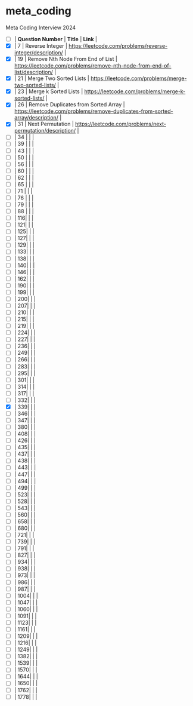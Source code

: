 # meta_coding
Meta Coding Interview 2024


- [ ] | **Question Number** | **Title** | **Link** |
- [x] | 7  |     Reverse Integer            |     https://leetcode.com/problems/reverse-integer/description/      |
- [x] | 19 |      Remove Nth Node From End of List           |     https://leetcode.com/problems/remove-nth-node-from-end-of-list/description/      |
- [x] | 21 |       Merge Two Sorted Lists          |      https://leetcode.com/problems/merge-two-sorted-lists/     |
- [x] | 23 |       Merge k Sorted Lists          |    https://leetcode.com/problems/merge-k-sorted-lists/       |
- [x] | 26 |       Remove Duplicates from Sorted Array        |     https://leetcode.com/problems/remove-duplicates-from-sorted-array/description/      |
- [x] | 31 |       Next Permutation          |     https://leetcode.com/problems/next-permutation/description/      |
- [ ] | 34 |                 |           |
- [ ] | 39 |                 |           |
- [ ] | 43 |                 |           |
- [ ] | 50 |                 |           |
- [ ] | 56 |                 |           |
- [ ] | 60 |                 |           |
- [ ] | 62 |                 |           |
- [ ] | 65 |                 |           |
- [ ] | 71 |                 |           |
- [ ] | 76 |                 |           |
- [ ] | 79 |                 |           |
- [ ] | 88 |                 |           |
- [ ] | 116|                 |           |
- [ ] | 121|                 |           |
- [ ] | 125|                 |           |
- [ ] | 127|                 |           |
- [ ] | 129|                 |           |
- [ ] | 133|                 |           |
- [ ] | 138|                 |           |
- [ ] | 140|                 |           |
- [ ] | 146|                 |           |
- [ ] | 162|                 |           |
- [ ] | 190|                 |           |
- [ ] | 199|                 |           |
- [ ] | 200|                 |           |
- [ ] | 207|                 |           |
- [ ] | 210|                 |           |
- [ ] | 215|                 |           |
- [ ] | 219|                 |           |
- [ ] | 224|                 |           |
- [ ] | 227|                 |           |
- [ ] | 236|                 |           |
- [ ] | 249|                 |           |
- [ ] | 266|                 |           |
- [ ] | 283|                 |           |
- [ ] | 295|                 |           |
- [ ] | 301|                 |           |
- [ ] | 314|                 |           |
- [ ] | 317|                 |           |
- [ ] | 332|                 |           |
- [x] | 339|                 |           |
- [ ] | 346|                 |           |
- [ ] | 347|                 |           |
- [ ] | 380|                 |           |
- [ ] | 408|                 |           |
- [ ] | 426|                 |           |
- [ ] | 435|                 |           |
- [ ] | 437|                 |           |
- [ ] | 438|                 |           |
- [ ] | 443|                 |           |
- [ ] | 447|                 |           |
- [ ] | 494|                 |           |
- [ ] | 499|                 |           |
- [ ] | 523|                 |           |
- [ ] | 528|                 |           |
- [ ] | 543|                 |           |
- [ ] | 560|                 |           |
- [ ] | 658|                 |           |
- [ ] | 680|                 |           |
- [ ] | 721|                 |           |
- [ ] | 739|                 |           |
- [ ] | 791|                 |           |
- [ ] | 827|                 |           |
- [ ] | 934|                 |           |
- [ ] | 938|                 |           |
- [ ] | 973|                 |           |
- [ ] | 986|                 |           |
- [ ] | 987|                 |           |
- [ ] | 1004|                |           |
- [ ] | 1047|                |           |
- [ ] | 1060|                |           |
- [ ] | 1091|                |           |
- [ ] | 1123|                |           |
- [ ] | 1161|                |           |
- [ ] | 1209|                |           |
- [ ] | 1216|                |           |
- [ ] | 1249|                |           |
- [ ] | 1382|                |           |
- [ ] | 1539|                |           |
- [ ] | 1570|                |           |
- [ ] | 1644|                |           |
- [ ] | 1650|                |           |
- [ ] | 1762|                |           |
- [ ] | 1778|                |           |
